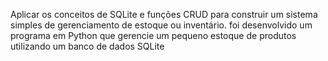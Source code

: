 Aplicar os conceitos de SQLite e funções CRUD para construir um sistema simples de gerenciamento de estoque ou inventário.
foi desenvolvido um programa em Python que gerencie um pequeno estoque de produtos utilizando um banco de dados SQLite 
